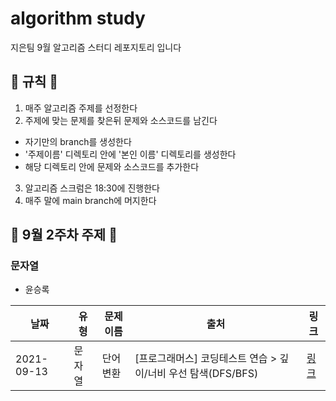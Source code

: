 # algorithm study

지은팀 9월 알고리즘 스터디 레포지토리 입니다

## 📝 규칙 📝

1. 매주 알고리즘 주제를 선정한다
2. 주제에 맞는 문제를 찾은뒤 문제와 소스코드를 남긴다

- 자기만의 branch를 생성한다
- '주제이름' 디렉토리 안에 '본인 이름' 디렉토리를 생성한다
- 해당 디렉토리 안에 문제와 소스코드를 추가한다

3. 알고리즘 스크럼은 18:30에 진행한다
4. 매주 말에 main branch에 머지한다

## 📅 9월 2주차 주제 📅

### 문자열

- 윤승록

| 날짜       | 유형   | 문제이름             | 출처                          | 링크                                                                              |
| ---------- | ------ | -------------------- | ----------------------------- | --------------------------------------------------------------------------------- |
| 2021-09-13 | 문자열 | 단어변환                 | [프로그래머스] 코딩테스트 연습 > 깊이/너비 우선 탐색(DFS/BFS) | [링크](https://programmers.co.kr/learn/courses/30/lessons/43163)     
   
